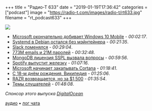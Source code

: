 +++
title = "Радио-Т 633"
date = "2019-01-19T17:36:42"
categories = ["podcast"]
image = "https://radio-t.com/images/radio-t/rt633.jpg"
filename = "rt_podcast633"
+++

![](https://radio-t.com/images/radio-t/rt633.jpg)

- [Microsoft окончательно добивает Windows 10 Mobile](https://www.theverge.com/2019/1/18/18188054/microsoft-windows-phone-windows-10-mobile-end-of-support-updates) - *00:02:17*.
- [Systemd в Debian остался без мэйнтейнера](http://www.opennet.ru/opennews/art.shtml?num=49969) - *00:21:35*.
- [Slack поменялся](https://slackhq.com/say-hello-new-logo) - *00:29:04*.
- [773M еmails и 21M паролей](https://gizmodo.com/mother-of-all-breaches-exposes-773-million-emails-21-m-1831833456) - *00:32:48*.
- [MongoDB лицензия SSPL вызвала вопросы](http://www.opennet.ru/opennews/art.shtml?num=49961) - *00:59:56*.
- [Spotify выпустит железку](https://www.theverge.com/2019/1/18/18188523/spotify-in-car-music-player-release-date-price) - *01:07:16*.
- [Microsoft начинает закапывать Cortana](https://www.businessinsider.com/microsoft-ceo-satya-nadella-cortana-amazon-alexa-2019-1?op=1) - *01:18:41*.
- [С 18-м днём рождения, Википедия](https://habr.com/ru/post/436558/) - *01:25:06*.
- [RAZR возвращается, но за $1,500](https://www.theverge.com/circuitbreaker/2019/1/16/18185101/motorola-razr-smartphone-fold-price-verizon-lenovo) - *01:35:54*.
- [Темы слушателей](https://radio-t.com/p/2019/01/15/prep-633/) - *01:48:08*.

*Спонсор этого выпуска [DigitalOcean](https://www.digitalocean.com)*


[аудио](https://cdn.radio-t.com/rt_podcast633.mp3) • [лог чата](http://chat.radio-t.com/logs/radio-t-633.html)
<audio src="https://cdn.radio-t.com/rt_podcast633.mp3" preload="none"></audio>
